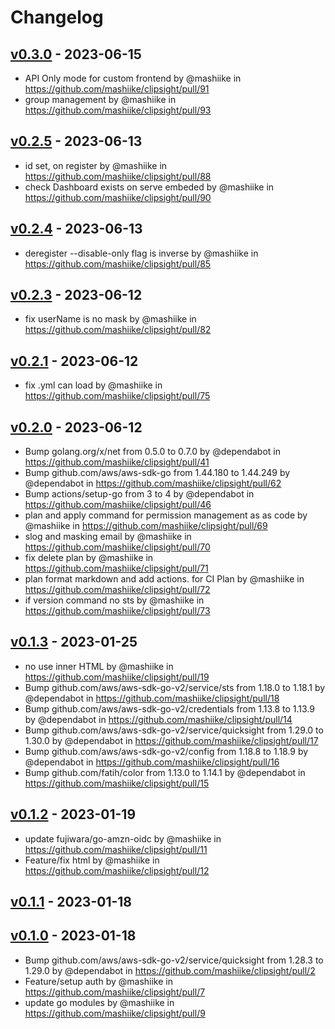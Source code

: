 # Changelog
## [v0.3.0](https://github.com/mashiike/clipsight/compare/v0.2.5...v0.3.0) - 2023-06-15
- API Only mode for custom frontend by @mashiike in https://github.com/mashiike/clipsight/pull/91
- group management by @mashiike in https://github.com/mashiike/clipsight/pull/93

## [v0.2.5](https://github.com/mashiike/clipsight/compare/v0.2.4...v0.2.5) - 2023-06-13
- id set, on register by @mashiike in https://github.com/mashiike/clipsight/pull/88
- check Dashboard exists on serve embeded by @mashiike in https://github.com/mashiike/clipsight/pull/90

## [v0.2.4](https://github.com/mashiike/clipsight/compare/v0.2.3...v0.2.4) - 2023-06-13
- deregister --disable-only flag is inverse by @mashiike in https://github.com/mashiike/clipsight/pull/85

## [v0.2.3](https://github.com/mashiike/clipsight/compare/v0.2.2...v0.2.3) - 2023-06-12
- fix userName is no mask by @mashiike in https://github.com/mashiike/clipsight/pull/82

## [v0.2.1](https://github.com/mashiike/clipsight/compare/v0.2.0...v0.2.1) - 2023-06-12
- fix .yml can load by @mashiike in https://github.com/mashiike/clipsight/pull/75

## [v0.2.0](https://github.com/mashiike/clipsight/compare/v0.1.3...v0.2.0) - 2023-06-12
- Bump golang.org/x/net from 0.5.0 to 0.7.0 by @dependabot in https://github.com/mashiike/clipsight/pull/41
- Bump github.com/aws/aws-sdk-go from 1.44.180 to 1.44.249 by @dependabot in https://github.com/mashiike/clipsight/pull/62
- Bump actions/setup-go from 3 to 4 by @dependabot in https://github.com/mashiike/clipsight/pull/46
- plan and apply command for permission management as as code by @mashiike in https://github.com/mashiike/clipsight/pull/69
- slog and masking email by @mashiike in https://github.com/mashiike/clipsight/pull/70
- fix delete plan by @mashiike in https://github.com/mashiike/clipsight/pull/71
- plan format markdown and add actions. for CI Plan by @mashiike in https://github.com/mashiike/clipsight/pull/72
- if version command no sts by @mashiike in https://github.com/mashiike/clipsight/pull/73

## [v0.1.3](https://github.com/mashiike/clipsight/compare/v0.1.2...v0.1.3) - 2023-01-25
- no use inner HTML by @mashiike in https://github.com/mashiike/clipsight/pull/19
- Bump github.com/aws/aws-sdk-go-v2/service/sts from 1.18.0 to 1.18.1 by @dependabot in https://github.com/mashiike/clipsight/pull/18
- Bump github.com/aws/aws-sdk-go-v2/credentials from 1.13.8 to 1.13.9 by @dependabot in https://github.com/mashiike/clipsight/pull/14
- Bump github.com/aws/aws-sdk-go-v2/service/quicksight from 1.29.0 to 1.30.0 by @dependabot in https://github.com/mashiike/clipsight/pull/17
- Bump github.com/aws/aws-sdk-go-v2/config from 1.18.8 to 1.18.9 by @dependabot in https://github.com/mashiike/clipsight/pull/16
- Bump github.com/fatih/color from 1.13.0 to 1.14.1 by @dependabot in https://github.com/mashiike/clipsight/pull/15

## [v0.1.2](https://github.com/mashiike/clipsight/compare/v0.1.1...v0.1.2) - 2023-01-19
- update fujiwara/go-amzn-oidc by @mashiike in https://github.com/mashiike/clipsight/pull/11
- Feature/fix html by @mashiike in https://github.com/mashiike/clipsight/pull/12

## [v0.1.1](https://github.com/mashiike/clipsight/compare/v0.1.0...v0.1.1) - 2023-01-18

## [v0.1.0](https://github.com/mashiike/clipsight/commits/v0.1.0) - 2023-01-18
- Bump github.com/aws/aws-sdk-go-v2/service/quicksight from 1.28.3 to 1.29.0 by @dependabot in https://github.com/mashiike/clipsight/pull/2
- Feature/setup auth by @mashiike in https://github.com/mashiike/clipsight/pull/7
- update go modules by @mashiike in https://github.com/mashiike/clipsight/pull/9
